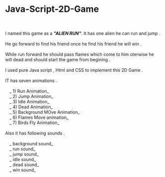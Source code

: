 # Java-Script-2D-Game<br><br>
I named this game as a **_"ALIEN RUN"_**. It has one alien he can run and jump . <br><br>
He go forward to find his friend once he find his friend he will win . <br><br>
While run forward he should pass flames which come to him oterwise he will dead and should start the game from begining .<br><br>
I used pure Java script , Html and CSS to implement this 2D Game .<br><br>
IT has seven animations .<br><br>
  &emsp;_ 1) Run Animation_<br>
  &emsp;_ 2) Jump Animation_<br>
  &emsp;_ 3) Idle Animation_<br>
  &emsp;_ 4) Dead Animation_<br>
  &emsp;_ 5) Background MOve Animation_<br>
  &emsp;_ 6) Flames Move animation_<br>
  &emsp;_ 7) Birds Fly Animation_<br><br>
Also it has following sounds . <br><br>
  &emsp;_ background sound_<br>
  &emsp;_ run sound_<br>
  &emsp;_ jump sound_<br>
  &emsp;_ idle sound_  <br>
  &emsp;_ dead sound_ <br>
  &emsp;_ win sound_<br>
